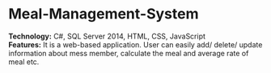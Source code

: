 # Meal-Management-System
<b>Technology:</b> C#, SQL Server 2014, HTML, CSS, JavaScript
<br>
<b>Features:</b> It is a web-based application. User can easily add/ delete/ update information about mess
member, calculate the meal and average rate of meal etc.
